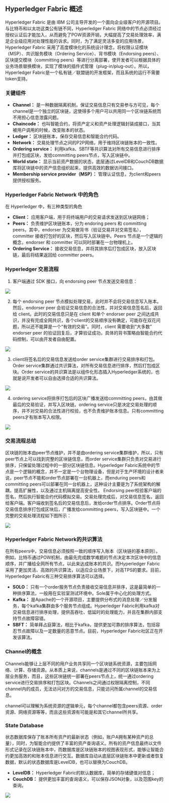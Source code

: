 ## Hyperledger Fabric 概述

Hyperledger Fabric 是由 IBM 公司主导开发的一个面向企业级客户的开源项目。与比特币和以太坊这类公有链不同，Hyperledger Fabric 网络中的节点必须经过授权认证后才能加入，从而避免了POW资源开销，大幅提高了交易处理效率，满足企业级应用对处理性能的诉求。同时，为了满足灵活多变的应用场景，Hyperledger Fabric 采用了高度模块化的系统设计理念，将权限认证模块（MSP）、共识服务模块（Ordering Service）、背书模块（Endorsing peers）、区块提交模块（committing peers）等进行分离部署，使开发者可以根据具体的业务场景替换模块，实现了模块的插件式管理（plug-in/plug-out）。所以，Hyperledger Fabric是一个私有链／联盟链的开发框架，而且系统的运行不需要token支持。

### 关键组件

* **Channel：** 是一种数据隔离机制，保证交易信息只有交易参与方可见，每个channel是一个独立的区块链，这使得多个用户可以共用同一个区块链系统而不用担心信息泄露问题。
* **Chaincode：** 也叫智能合约，将资产定义和资产处理逻辑封装成接口，当其被用户调用的时候，改变账本的状态。
* **Ledger：** 区块链账本，保存交易信息和智能合约代码。
* **Network：**  交易处理节点之间的P2P网络，用于维持区块链账本的一致性。
* **Ordering service：** 利用kafka、SBTF等共识算法对所有交易信息进行排序并打包成区块，发给committing peers节点，写入区块链中。
* **World state：** 显示当前资产数据的状态，底层通过LevelDB和CouchDB数据库将区块链中的资产信息组织起来，提供高效的数据访问接口。
* **Membership service provider（MSP）：** 管理认证信息，为client和peers提供授权服务。

### Hyperledger Fabric Network 中的角色

在 Hyperledger 中，有三种类型的角色

* **Client：** 应用客户端，用于将终端用户的交易请求发送到区块链网络；
* **Peers：** 负责维护区块链账本，分为 endoring peers 和 committing peers，其中，endorser 为交易做背书（验证交易并对交易签名），committer 接收打包好的区块，然后写入区块链中。Peers 节点是一个逻辑的概念，endorser 和 committer 可以同时部署在一台物理机上。
* **Ordering Service：** 接收交易信息，并将其排序后打包成区块，放入区块链，最后将结果返回给 committer peers。

### Hyperledger 交易流程

1. 客户端通过 SDK 接口，向 endorsing peer 节点发送交易信息：

![](https://ws3.sinaimg.cn/large/0069RVTdgy1fusatij3yej30bj03w3yg.jpg)

2. 每个 endorsing peer 节点模拟处理交易，此时并不会将交易信息写入账本。然后，endorser peer 会验证交易信息的合法性，并对交易信息签名后，返回给 client。此时的交易信息只是在 client 和单个 endorser peer 之间达成共识，并没有完成全网共识，各个client的交易顺序没有确定，可能存在双花问题，所以还不能算是一个“有效的交易”。同时，client 需要收到“大多数” endorser peer 的验证回复后，才算验证成功，具体的背书策略由智能合约代码控制，可以由开发者自由配置。

![](https://ws2.sinaimg.cn/large/0069RVTdgy1fusauf9wwrj30bj03zjrd.jpg)

3. client将签名后的交易信息发送给order service集群进行交易排序和打包。Order service集群通过共识算法，对所有交易信息进行排序，然后打包成区块。Order service的共识算法是以组件化形态插入Hyperledger系统的，也就是说开发者可以自由选择合适的共识算法。

![](https://ws2.sinaimg.cn/large/0069RVTdgy1fusavcrihjj30bj04uglk.jpg)

4. ordering service将排序打包后的区块广播发送给committing peers，由其做最后的交易验证，并写入区块链。ordering service只是决定交易处理的顺序，并不对交易的合法性进行校验，也不负责维护账本信息。只有committing peers才有账本写入权限。

![](https://ws4.sinaimg.cn/large/0069RVTdgy1fusaw1z80qj30bj0520sr.jpg)

### 交易流程总结

区块链的账本由peer节点维护，并不是由ordering service集群维护，所以，只有peer节点上可以找到完整的区块链信息，而order service集群只负责对交易进行排序，只保留处理过程中的一部分区块链信息。Hyperledger Fabric系统中的节点是一个逻辑的概念，并不一定是一个台物理设备，但是对于生产环境的设计者来说，peer节点不能和order节点部署在一台机器上，而enduring peers和committing peers可以部署在同一台机器上，这种设计主要是为了系统架构的解耦，提高扩展性，以及通过主机隔离提高安全性。 Endorsing peer校验客户端的签名，然后执行智能合约代码模拟交易。交易处理完成后，对交易信息签名，返回给客户端。客户端收到签名后的交易信息后，发给order节点排序。Order节点将交易信息排序打包成区块后，广播发给committing peers，写入区块链中。一个完整的交易处理流程如下图所示：

![](https://ws3.sinaimg.cn/large/006tNbRwgy1furswjf7ebj30wu0h5q3o.jpg)

### Hyperledger Fabric Network的共识算法

在所有peers中，交易信息必须按照一致的顺序写入账本（区块链的基本原则）。例如，比特币通过POW机制，由最先完成数学难题的节点决定本次区块中的信息顺序，并广播给全网所有节点，以此来达成账本的共识。而Hyperledger Fabric采用了更加灵活、高效的共识算法，以适应企业场景下，对高TPS的要求。目前，Hyperledger Fabric有三种交易排序算法可以选择。

* **SOLO：** 只有一个order服务节点负责接收交易信息并排序，这是最简单的一种排序算法，一般用在实验室测试环境中。Sole属于中心化的处理方式。
* **Kafka：** 是Apache的一个开源项目，主要提供分布式的消息处理／分发服务，每个kafka集群由多个服务节点组成。Hyperledger Fabric利用kafka对交易信息进行排序处理，提供高吞吐、低延时的处理能力，并且在集群内部支持节点故障容错。
* **SBFT：** 简单拜占庭算法，相比于kafka，提供更加可靠的排序算法，包括容忍节点故障以及一定数量的恶意节点。目前，Hyperledger Fabric社区正在开发该算法。

### Channel的概念

Channels能够让上层不同的用户业务共享同一个区块链系统资源，主要包括网络、计算、存储资源。从本质上来说，channels是通过不同的区块链账本来为上层业务服务，而且，这些区块链统一部署在peers节点上，统一通过ordering service进行交易排序和打包区块。Channels之间通过权限隔离控制，不同channel内的成员，无法访问对方的交易信息，只能访问所属channel的交易信息。

channel可以理解为系统资源的逻辑单元，每个channel都包含peers资源、order资源、网络资源等等，而且这些资源有可能是和其它channel所共享。

### State Database

状态数据库保存了账本所有资产的最新状态（例如，账户A拥有某种资产的总量），同时，为智能合约提供了丰富的资产查询语义。所有的资产信息最终以文件形式记录在区块链账本中，而数据库是区块链账本的视图表现形式，能够让智能合约更加高效的和账本信息进行交互。数据库自动从底层区块链账本中更新或者恢复数据，默认的状态数据库是LevelDB，也可以替换为CouchDB。

* **LevelDB：** Hyperledger Fabric的默认数据库，简单的存储键值对信息；
* **CouchDB：** 提供更加丰富的查询语义，可以保存JSON对象，以及范围key的查询。

![](https://ws3.sinaimg.cn/large/0069RVTdgy1fusb1oe59ij30bj06a3yf.jpg)

